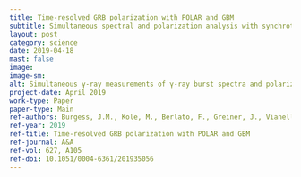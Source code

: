 ```yaml
---
title: Time-resolved GRB polarization with POLAR and GBM
subtitle: Simultaneous spectral and polarization analysis with synchrotron emission
layout: post
category: science
date: 2019-04-18
mast: false
image: 
image-sm: 
alt: Simultaneous γ-ray measurements of γ-ray burst spectra and polarization offer a unique way to determine the underlying emission mechanism(s) in these objects, as well as probing the particle acceleration mechanism(s) that lead to the observed γ-ray emission.
project-date: April 2019
work-type: Paper
paper-type: Main
ref-authors: Burgess, J.M., Kole, M., Berlato, F., Greiner, J., Vianello, G., Produit, N., Li, Z.H., Sun, J.C.
ref-year: 2019
ref-title: Time-resolved GRB polarization with POLAR and GBM
ref-journal: A&A
ref-vol: 627, A105
ref-doi: 10.1051/0004-6361/201935056
---
```


